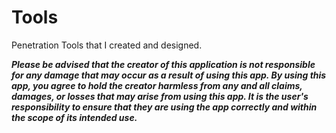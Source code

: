 # Tools
Penetration Tools that I created and designed.


***Please be advised that the creator of this application is not responsible for any damage that may occur as a result of using this app. By using this app, you agree to hold the creator harmless from any and all claims, damages, or losses that may arise from using this app. It is the user's responsibility to ensure that they are using the app correctly and within the scope of its intended use.***

